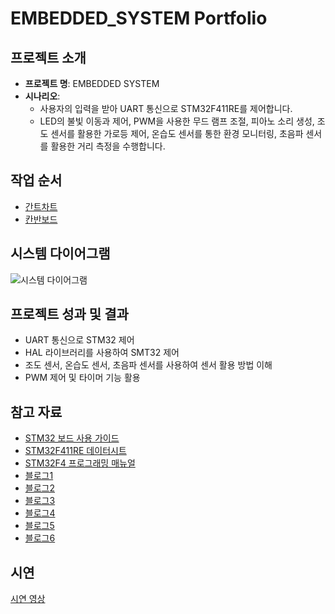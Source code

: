 # EMBEDDED_SYSTEM Portfolio

## 프로젝트 소개

- **프로젝트 명**: EMBEDDED SYSTEM
- **시나리오**:
    - 사용자의 입력을 받아 UART 통신으로 STM32F411RE를 제어합니다.
    - LED의 불빛 이동과 제어, PWM을 사용한 무드 램프 조절, 피아노 소리 생성, 조도 센서를 활용한 가로등 제어, 온습도 센서를 통한 환경 모니터링, 초음파 센서를 활용한 거리 측정을 수행합니다.

## 작업 순서

- [간트차트](https://www.notion.so/71d7fa2e5d9142a1ad09d9f46a654a54?pvs=21)
- [칸반보드](https://www.notion.so/a384b3ba1f08410594e076cec00b4e84?pvs=21)

## 시스템 다이어그램

![시스템 다이어그램](https://github.com/LeeGaYeun/EMBEDDED_SYSTEM/assets/149138767/9b87159f-1e8b-4e53-ad1c-3756e0f56088)

## 프로젝트 성과 및 결과

- UART 통신으로 STM32 제어
- HAL 라이브러리를 사용하여 SMT32 제어
- 조도 센서, 온습도 센서, 초음파 센서를 사용하여 센서 활용 방법 이해
- PWM 제어 및 타이머 기능 활용

## 참고 자료

- [STM32 보드 사용 가이드](https://prod-files-secure.s3.us-west-2.amazonaws.com/de458be3-9f2d-41fc-b9d0-2f0b628fafc9/b41bb7f3-907a-49a7-b656-a9ae137e862c/um1724-stm32-nucleo64-boards-mb1136-stmicroelectronics.pdf)
- [STM32F411RE 데이터시트](https://prod-files-secure.s3.us-west-2.amazonaws.com/de458be3-9f2d-41fc-b9d0-2f0b628fafc9/55ec39e8-6fa3-4d98-af85-fef33d5468d9/STM32F411RE.pdf)
- [STM32F4 프로그래밍 매뉴얼](https://prod-files-secure.s3.us-west-2.amazonaws.com/de458be3-9f2d-41fc-b9d0-2f0b628fafc9/b028b99f-7d74-43ca-bbe9-1fa097ab8900/STM32F4_ProgrammingManual.pdf)
- [블로그1](https://l0ve11.tistory.com/23)
- [블로그2](https://vuzwa.tistory.com/entry/STM32-10-HTS221-온습도-센서-제어하기B-L475E-IOT01A1-개발보드-활용하기)
- [블로그3](https://m.blog.naver.com/hwidong0102/221747102724)
- [블로그4](https://thewanderer.tistory.com/57)
- [블로그5](https://spokehouse.tistory.com/94)
- [블로그6](https://eteo.tistory.com/155)

## 시연

[시연 영상](https://youtu.be/AYq2rPmM5Vk)
